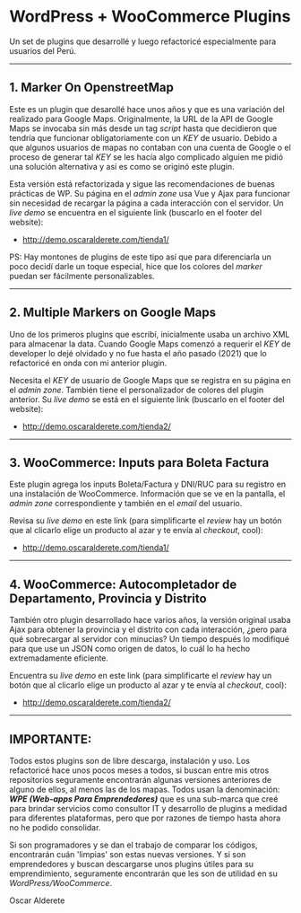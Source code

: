 # WordPress + WooCommerce Plugins

Un set de plugins que desarrollé y luego refactoricé especialmente para usuarios del Perú.

---

## 1. Marker On OpenstreetMap

Este es un plugin que desarollé hace unos años y que es una variación del realizado para Google Maps. Originalmente, la URL de la API de Google Maps se invocaba sin más desde un tag _script_ hasta que decidieron que tendría que funcionar obligatoriamente con un _KEY_ de usuario. Debido a que algunos usuarios de mapas no contaban con una cuenta de Google o el proceso de generar tal _KEY_ se les hacía algo complicado alguien me pidió una solución alternativa y así es como se originó este plugin.

Esta versión está refactorizada y sigue las recomendaciones de buenas prácticas de WP. Su página en el _admin zone_ usa Vue y Ajax para funcionar sin necesidad de recargar la página a cada interacción con el servidor. Un _live demo_ se encuentra en el siguiente link (buscarlo en el footer del website):

-   <a href="http://demo.oscaralderete.com/tienda1/" target="_blank">http://demo.oscaralderete.com/tienda1/</a>

PS: Hay montones de plugins de este tipo así que para diferenciarla un poco decidí darle un toque especial, hice que los colores del _marker_ puedan ser fácilmente personalizables.

---

## 2. Multiple Markers on Google Maps

Uno de los primeros plugins que escribí, inicialmente usaba un archivo XML para almacenar la data. Cuando Google Maps comenzó a requerir el _KEY_ de developer lo dejé olvidado y no fue hasta el año pasado (2021) que lo refactoricé en onda con mi anterior plugin.

Necesita el _KEY_ de usuario de Google Maps que se registra en su página en el _admin zone_. También tiene el personalizador de colores del plugin anterior. Su _live demo_ se está en el siguiente link (buscarlo en el footer del website):

-   <a href="http://demo.oscaralderete.com/tienda2/" target="_blank">http://demo.oscaralderete.com/tienda2/</a>

---

## 3. WooCommerce: Inputs para Boleta Factura

Este plugin agrega los inputs Boleta/Factura y DNI/RUC para su registro en una instalación de WooCommerce. Información que se ve en la pantalla, el _admin zone_ correspondiente y también en el _email_ del usuario.

Revisa su _live demo_ en este link (para simplificarte el _review_ hay un botón que al clicarlo elige un producto al azar y te envía al _checkout_, cool):

-   <a href="http://demo.oscaralderete.com/tienda1/" target="_blank">http://demo.oscaralderete.com/tienda1/</a>

---

## 4. WooCommerce: Autocompletador de Departamento, Provincia y Distrito

También otro plugin desarrollado hace varios años, la versión original usaba Ajax para obtener la provincia y el distrito con cada interacción, ¿pero para qué sobrecargar al servidor con minucias? Un tiempo después lo modifiqué para que use un JSON como origen de datos, lo cuál lo ha hecho extremadamente eficiente.

Encuentra su _live demo_ en este link (para simplificarte el _review_ hay un botón que al clicarlo elige un producto al azar y te envía al _checkout_, cool):

-   <a href="http://demo.oscaralderete.com/tienda2/" target="_blank">http://demo.oscaralderete.com/tienda2/</a>

---

## IMPORTANTE:

Todos estos plugins son de libre descarga, instalación y uso. Los refactoricé hace unos pocos meses a todos, si buscan entre mis otros repositorios seguramente encontrarán algunas versiones anteriores de alguno de ellos, al menos las de los mapas. Todos usan la denominación: **_WPE (Web-apps Para Emprendedores)_** que es una sub-marca que creé para brindar servicios como consultor IT y desarrollo de plugins a medidad para diferentes plataformas, pero que por razones de tiempo hasta ahora no he podido consolidar.

Si son programadores y se dan el trabajo de comparar los códigos, encontrarán cuán 'limpias' son estas nuevas versiones. Y si son emprendedores y buscan descargarse unos plugins útiles para su emprendimiento, seguramente encontrarán que les son de utilidad en su _WordPress/WooCommerce_.


Oscar Alderete

